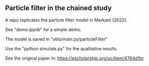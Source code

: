 ## Particle filter in the chained study

A repo replicates the particle filter model in Markant (2022). 

See "demo.ipynb" for a simple demo.

The model is saved in "utils/main.py/particleFilter"

Use the "python simulate.py" for the qualitative results.

See the original paper in: https://escholarship.org/uc/item/4764d1tn
